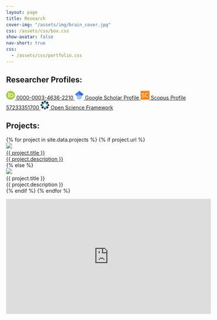 ```yaml
---
layout: page
title: Research
cover-img: "/assets/img/brain_cover.jpg"
css: /assets/css/box.css
show-avatar: false
nav-short: true
css:
  - /assets/css/portfolio.css
---
```


## Researcher Profiles:

<div class="researcher-profiles">
  <a href="https://orcid.org/0000-0003-4636-2210" aria-label="View ORCID record" target="_blank" rel="noopener noreferrer" class="profile-card">
  <img src="/assets/img/logos/ORCIDiD_icon.png" alt="ORCID iD"/>
  <span>0000-0003-4636-2210</span>
</a>

<a href="https://scholar.google.co.uk/citations?user=5GAAfKoAAAAJ&hl=en" aria-label="Google Scholar Profile" target="_blank" rel="noopener noreferrer" class="profile-card">
  <img src="/assets/img/Google_Scholar_logo.png" alt="Google Scholar Profile"/>
  <span>Google Scholar Profile</span>
</a>

<a href="https://www.scopus.com/authid/detail.uri?authorId=57233351700" aria-label="Scopus Profile" target="_blank" rel="noopener noreferrer" class="profile-card">
  <img src="/assets/img/logos/scopus-logo.png" alt="Scopus Profile"/>
  <span>Scopus Profile 57233351700</span>
</a>

<a href="https://osf.io/ekmyr" aria-label="Open Science Framework" target="_blank" rel="noopener noreferrer" class="profile-card">
<img src="/assets/img/osf-logo-small.png" alt="Open Science Framework"/>
  <span>Open Science Framework</span>
</a>
</div>

## Projects:

<div id="shinyapps-big">
        {% for project in site.data.projects %}
        {% if project.url %}
          <div class="shinyapp">
              <a class="applink" href="{{ project.url }}" target="_blank" rel="noopener">
              <img class="appimg" src="/assets/img/screenshots/{{ project.img }}" />
              <div class="apptitle">{{ project.title }}</div>
              <div class="appdesc">{{ project.description }}</div>
            </a>
          </div>
        {% else %}
          <div class="shinyapp">
            <img class="appimg" src="/assets/img/screenshots/{{ project.img }}" />
            <div class="apptitle">{{ project.title }}</div>
            <div class="appdesc">{{ project.description }}</div>
          </div>
        {% endif %}
        {% endfor %}
  </div>

<div id="content-desktop">
<p align="center"><iframe width="560" height="315" src="https://www.youtube.com/embed/6XZ54ijJYSk" frameborder="0" allow="accelerometer; autoplay; encrypted-media; gyroscope; picture-in-picture" allowfullscreen></iframe></p>
</div>
